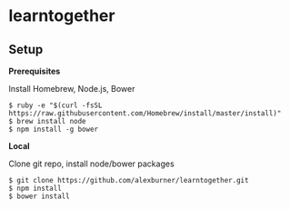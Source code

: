 learntogether
=============  

Setup
-----
  
**Prerequisites**

Install Homebrew, Node.js, Bower
```
$ ruby -e "$(curl -fsSL https://raw.githubusercontent.com/Homebrew/install/master/install)"
$ brew install node
$ npm install -g bower
```

**Local**

Clone git repo, install node/bower packages
```
$ git clone https://github.com/alexburner/learntogether.git
$ npm install
$ bower install
```